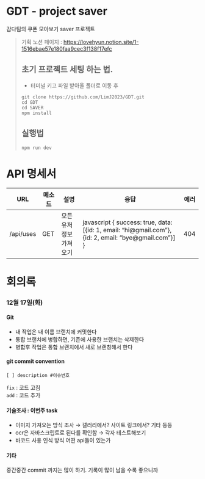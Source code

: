 # GDT - project saver
감다팀의 쿠폰 모아보기 saver 프로젝트

> 기획 노션 페이지 : https://lovehyun.notion.site/1-1516ebae57e180faa9cec3f138f17efc
> ## 초기 프로젝트 세팅 하는 법. 
> - 터미널 키고 파일 받아올 폴더로 이동 후
>  ```shell
>  git clone https://github.com/LimJ2023/GDT.git
>  cd GDT
>  cd SAVER
>  npm install
>   ```
>  
>  
> ## 실행법
> ```shell
> npm run dev
> ```

<!-- 
> ## 만약 프로젝트에 문제 생길 시 이렇게 초기화 하세요
> 1. vite 사이트에 접속하기 https://ko.vite.dev/guide/
> 2. 터미널에서 명령어 사용 $ npm create vite@latest
> 3.  ![1번](image/1번.png)
> 4.  ![2번](image/2번.png)
> 4.  ![3번](image/3번.png)
> 5.  사진대로 따라하면 끝
 -->

# API 명세서

  <table>
    <thead>
    <tr>
      <th>
        URL
      </th>
      <th>
        메소드
      </th>
      <th>
        설명
      </th>
      <th>
        응답
      </th>
      <th>
        에러
      </th>
    </tr>
      </thead>
    <tbody>
      <tr>
        <td>/api/uses</td>
        <td>GET</td>
        <td>모든 유저 정보 가져오기</td>
        <td>javascript
          { success: true, data: [{id: 1, email: “hi@gmail.com”}, {id: 2, email: “bye@gmail.com”}] }
          </td>
        <td>404</td>
      </tr>
    </tbody>
  </table>


# 회의록
### 12월 17일(화)

 #### Git 
- 내 작업은 내 이름 브랜치에 커밋한다
- 통합 브랜치에 병합하면, 기존에 사용한 브랜치는 삭제한다
- 병합후 작업은 통합 브랜치에서 새로 브랜칭해서 한다

#### git commit convention
`[ ] description #이슈번호` 

`fix` : 코드 고침  
`add` : 코드 추가  

#### 기술조사 : 이번주 task 
- 이미지 가져오는 방식 조사 → 갤러리에서? 사이트 링크에서? 기타 등등  
- ocr은 자바스크립트로 된다를 확인함 → 각자 테스트해보기  
- 바코드 사용 인식 방식 어떤 api들이 있는가  

#### 기타
중간중간 commit 까지는 많이 하기. 기록이 많이 남을 수록 좋으니까  


  
